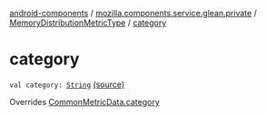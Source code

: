 [android-components](../../index.md) / [mozilla.components.service.glean.private](../index.md) / [MemoryDistributionMetricType](index.md) / [category](./category.md)

# category

`val category: `[`String`](https://kotlinlang.org/api/latest/jvm/stdlib/kotlin/-string/index.html) [(source)](https://github.com/mozilla-mobile/android-components/blob/master/components/service/glean/src/main/java/mozilla/components/service/glean/private/MemoryDistributionMetricType.kt#L24)

Overrides [CommonMetricData.category](../-common-metric-data/category.md)

